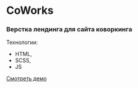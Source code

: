 # CoWorks

### Верстка лендинга для сайта коворкинга

Технологии:
- HTML,
- SCSS,
- JS

[Смотреть демо](https://mranderson90.github.io/coworks/)
